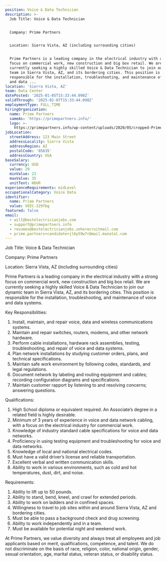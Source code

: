 ```yaml
---
position: Voice & Data Technician
description: >-
  Job Title: Voice & Data Technician


  Company: Prime Partners


  Location: Sierra Vista, AZ (including surrounding cities)


  Prime Partners is a leading company in the electrical industry with a strong
  focus on commercial work, new construction and big box retail. We are
  currently seeking a highly skilled Voice & Data Technician to join our dynamic
  team in Sierra Vista, AZ, and its bordering cities. This position is
  responsible for the installation, troubleshooting, and maintenance of voice
  and data ...
location: 'Sierra Vista, AZ'
team: Data Center
datePosted: '2025-01-05T15:33:44.098Z'
validThrough: '2025-02-07T15:33:44.098Z'
employmentType: FULL_TIME
hiringOrganization:
  name: Prime Partners
  sameAs: 'https://primepartners.info/'
  logo: >-
    https://primepartners.info/wp-content/uploads/2020/05/cropped-Prime-Partners-Logo-NO-BG-1-1.png
jobLocation:
  streetAddress: 123 Main Street
  addressLocality: Sierra Vista
  addressRegion: AZ
  postalCode: '85635'
  addressCountry: USA
baseSalary:
  currency: USD
  value: 29
  minValue: 23
  maxValue: 35
  unitText: HOUR
experienceRequirements: midLevel
occupationalCategory: Voice Data
identifier:
  name: Prime Partners
  value: VOIC-329fbg
featured: false
email:
  - will@bestelectricianjobs.com
  - support@primepartners.info
  - resumes@bestelectricianjobs.zohorecruitmail.com
  - prime.partners+candidate+jl6y59w7r@mail.manatal.com
---
```




Job Title: Voice & Data Technician

Company: Prime Partners

Location: Sierra Vista, AZ (including surrounding cities)

Prime Partners is a leading company in the electrical industry with a strong focus on commercial work, new construction and big box retail. We are currently seeking a highly skilled Voice & Data Technician to join our dynamic team in Sierra Vista, AZ, and its bordering cities. This position is responsible for the installation, troubleshooting, and maintenance of voice and data systems.

Key Responsibilities:
1. Install, maintain, and repair voice, data and wireless communications systems.
2. Maintain and repair switches, routers, modems, and other network hardware.
3. Perform cable installations, hardware rack assemblies, testing, troubleshooting, and repair of voice and data systems.
4. Plan network installations by studying customer orders, plans, and technical specifications.
5. Maintain safe work environment by following codes, standards, and legal regulations.
6. Document network by labeling and routing equipment and cables; recording configuration diagrams and specifications.
7. Maintain customer rapport by listening to and resolving concerns; answering questions.

Qualifications:
1. High School diploma or equivalent required. An Associate’s degree in a related field is highly desirable.
2. Minimum of 3 years of experience in voice and data network cabling, with a focus on the electrical industry for commercial work.
3. Knowledge of industry standard cable specifications for voice and data networks.
4. Proficiency in using testing equipment and troubleshooting for voice and data networks.
5. Knowledge of local and national electrical codes.
6. Must have a valid driver’s license and reliable transportation.
7. Excellent verbal and written communication skills.
8. Ability to work in various environments, such as cold and hot temperatures, dust, dirt, and noise.

Requirements:
1. Ability to lift up to 50 pounds.
2. Ability to stand, bend, kneel, and crawl for extended periods.
3. Ability to work on ladders and in confined spaces.
4. Willingness to travel to job sites within and around Sierra Vista, AZ and bordering cities.
5. Must be able to pass a background check and drug screening.
6. Ability to work independently and in a team.
7. Must be available for potential night and weekend work.

At Prime Partners, we value diversity and always treat all employees and job applicants based on merit, qualifications, competence, and talent. We do not discriminate on the basis of race, religion, color, national origin, gender, sexual orientation, age, marital status, veteran status, or disability status.
